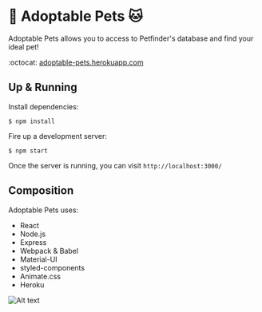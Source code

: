 # :dog: Adoptable Pets :cat:

Adoptable Pets allows you to access to Petfinder's database and find your ideal pet!

:octocat: [adoptable-pets.herokuapp.com](https://adoptable-pets.herokuapp.com/)

## Up & Running
Install dependencies:
```
$ npm install
```

Fire up a development server:
```
$ npm start
```

Once the server is running, you can visit `http://localhost:3000/`

## Composition
Adoptable Pets uses:
- React
- Node.js
- Express
- Webpack & Babel
- Material-UI
- styled-components
- Animate.css
- Heroku

![Alt text](https://i.imgur.com/Td7akzw.jpg "Adoptable Pets")
